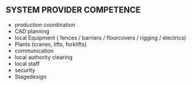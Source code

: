 ## SYSTEM PROVIDER COMPETENCE

+ production coordination
+ CAD planning 
+ local Equipment ( fences /  barriers / floorcovers / rigging / electrics) 
+ Plants (cranes, lifts, forklifts)
+ communication
+ local authority clearing
+ local staff
+ security
+ Stagedesign
